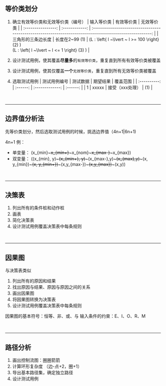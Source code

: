 <!-- @import "/root.css" -->


## 等价类划分

1. 确立有效等价类和无效等价类（编号）
    |     输入等价类     |   有效等价类   |                                                 无效等价类                                                 |
    | :----------------: | :------------: | :--------------------------------------------------------------------------------------------------------: |
    | 三角形的三条边长度 | 长度在2~99 (1) | \(L : \left\{ l  ~\lvert ~ l >= 100 \right\} (2) \) <br> \(L : \left\{ l  ~\lvert ~ l <= 1 \right\} (3) \) |

2. 设计测试用例，使其覆盖**尽量多**的`有效等价类`，重复直到所有有效等价类被覆盖
3. 设计测试用例，使其仅覆盖**一个**`无效等价类`，重复直到所有无效等价类被覆盖
4. 选取测试用例
   | 测试用例编号 | 测试数据 |    期望结果     | 覆盖范围 |
   | :----------: | :------: | :-------------: | :------: |
   |      1       |  xxxxx   | 接受（xxx处理） |   (1)    |

<br><hr>


## 边界值分析法

先等价类划分，然后选取测试用例的时候，挑选边界值（4n+1|6n+1)

4n+1 例：
- 单变量：
  \(x_{min}~~~x_{min+}~~~x_{nom}~~~x_{max-}~~~x_{max}\)
- 双变量：
  \((x_{min}, y)~~~(x_{min+}, y)~~~(x_{max-},y)~~~(x_{max},y)~~~(x, y_{min})~~~(x, y_{min+})~~~(x,y_{max-})~~~(x,y_{max})~~~(x,y)\)


<br><hr>

## 决策表

1. 列出所有的条件桩和动作桩
2. 画表
3. 简化决策表
4. 设计测试用例覆盖决策表中每条规则

<br><hr>

## 因果图

与决策表类似

1. 列出所有的原因和结果
2. 找出原因与结果、原因与原因之间的关系
3. 画出因果图
4. 将因果图转换为决策表
5. 设计测试用例覆盖决策表中每条规则

因果图的基本符号：恒等、非、或、与
输入条件的约束：E、I、O、R、M

<br><hr>

## 路径分析

1. 画出控制流图：圈圈箭箭
2. 计算环形复杂度 （边-点+2，圈+1）
3. 导出基本路径集，确定独立路径
4. 设计测试用例

